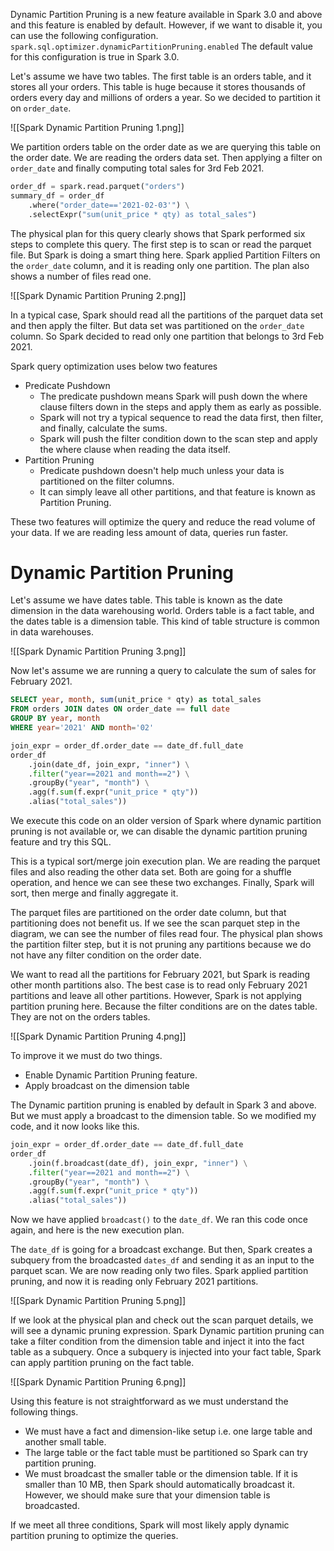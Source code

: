 Dynamic Partition Pruning is a new feature available in Spark 3.0 and above and this feature is enabled by default. However, if we want to disable it, you can use the following configuration.
`spark.sql.optimizer.dynamicPartitionPruning.enabled` The default value for this configuration is true in Spark 3.0.

Let's assume we have two tables. The first table is an orders table, and it stores all your orders. This table is huge because it stores thousands of orders every day and millions of orders a year. So we decided to partition it on `order_date`.

![[Spark Dynamic Partition Pruning 1.png]]

We partition orders table on the order date as we are querying this table on the order date.
We are reading the orders data set. Then applying a filter on `order_date` and finally computing total sales for 3rd Feb 2021.

```Python
order_df = spark.read.parquet("orders")
summary_df = order_df
	.where("order_date=='2021-02-03'") \
	.selectExpr("sum(unit_price * qty) as total_sales")
```

The physical plan for this query clearly shows that Spark performed six steps to complete this query. The first step is to scan or read the parquet file. But Spark is doing a smart thing here. Spark applied Partition Filters on the `order_date` column, and it is reading only one partition. The plan also shows a number of files read one.

![[Spark Dynamic Partition Pruning 2.png]]

In a typical case, Spark should read all the partitions of the parquet data set and then apply the filter. But data set was partitioned on the `order_date` column. So Spark decided to read only one partition that belongs to 3rd Feb 2021.

Spark query optimization uses below two features
- Predicate Pushdown
	- The predicate pushdown means Spark will push down the where clause filters down in the steps and apply them as early as possible.
	- Spark will not try a typical sequence to read the data first, then filter, and finally, calculate the sums.
	- Spark will push the filter condition down to the scan step and apply the where clause when reading the data itself.
- Partition Pruning
	- Predicate pushdown doesn't help much unless your data is partitioned on the filter columns.
	- It can simply leave all other partitions, and that feature is known as Partition Pruning.

These two features will optimize the query and reduce the read volume of your data. If we are reading less amount of data, queries run faster.
# Dynamic Partition Pruning

Let's assume we have dates table. This table is known as the date dimension in the data warehousing world. Orders table is a fact table, and the dates table is a dimension table. This kind of table structure is common in data warehouses.

![[Spark Dynamic Partition Pruning 3.png]]

Now let's assume we are running a query to calculate the sum of sales for February 2021.

```SQL
SELECT year, month, sum(unit_price * qty) as total_sales
FROM orders JOIN dates ON order_date == full date
GROUP BY year, month
WHERE year='2021' AND month='02'
```

```python
join_expr = order_df.order_date == date_df.full_date
order_df
	.join(date_df, join_expr, "inner") \
	.filter("year==2021 and month==2") \
	.groupBy("year", "month") \
	.agg(f.sum(f.expr("unit_price * qty"))
	.alias("total_sales"))
```

We execute this code on an older version of Spark where dynamic partition pruning is not available or, we can disable the dynamic partition pruning feature and try this SQL.

This is a typical sort/merge join execution plan. We are reading the parquet files and also reading the other data set. Both are going for a shuffle operation, and hence we can see these two exchanges. Finally, Spark will sort, then merge and finally aggregate it.

The parquet files are partitioned on the order date column, but that partitioning does not benefit us. If we see the scan parquet step in the diagram, we can see the number of files read four. The physical plan shows the partition filter step, but it is not pruning any partitions because we do not have any filter condition on the order date.

We want to read all the partitions for February 2021, but Spark is reading other month partitions also. The best case is to read only February 2021 partitions and leave all other partitions. However, Spark is not applying partition pruning here. Because the filter conditions are on the dates table. They are not on the orders tables.

![[Spark Dynamic Partition Pruning 4.png]]

To improve it we must do two things.
- Enable Dynamic Partition Pruning feature.
- Apply broadcast on the dimension table

The Dynamic partition pruning is enabled by default in Spark 3 and above. But we must apply a broadcast to the dimension table. So we modified my code, and it now looks like this.

```python
join_expr = order_df.order_date == date_df.full_date
order_df
	.join(f.broadcast(date_df), join_expr, "inner") \
	.filter("year==2021 and month==2") \
	.groupBy("year", "month") \
	.agg(f.sum(f.expr("unit_price * qty"))
	.alias("total_sales"))
```

Now we have applied `broadcast()` to the `date_df`. We ran this code once again, and here is the new execution plan.

The `date_df` is going for a broadcast exchange. But then, Spark creates a subquery from the broadcasted `dates_df` and sending it as an input to the parquet scan. We are now reading only two files. Spark applied partition pruning, and now it is reading only February 2021 partitions.

![[Spark Dynamic Partition Pruning 5.png]]

If we look at the physical plan and check out the scan parquet details, we will see a dynamic pruning expression. Spark Dynamic partition pruning can take a filter condition from the dimension table and inject it into the fact table as a subquery. Once a subquery is injected into your fact table, Spark can apply partition pruning on the fact table.

![[Spark Dynamic Partition Pruning 6.png]]

Using this feature is not straightforward as we must understand the following things.
- We must have a fact and dimension-like setup i.e. one large table and another small table. 
- The large table or the fact table must be partitioned so Spark can try partition pruning. 
- We must broadcast the smaller table or the dimension table. If it is smaller than 10 MB, then Spark should automatically broadcast it. However, we should make sure that your dimension table is broadcasted.

If we meet all three conditions, Spark will most likely apply dynamic partition pruning to optimize the queries.